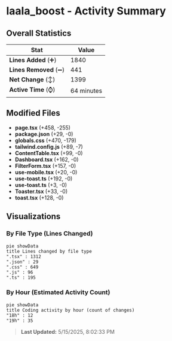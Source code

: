 # laala_boost - Activity Summary 

## Overall Statistics

| Stat                   | Value                                                             |
| ---------------------- | ----------------------------------------------------------------- |
| **Lines Added** (➕)   | 1840                                          |
| **Lines Removed** (➖) | 441                                        |
| **Net Change** (↕)    | 1399                |
| **Active Time** (⌚)   | 64 minutes |


## Modified Files
- **page.tsx** (+458, -255)
- **package.json** (+29, -0)
- **globals.css** (+470, -179)
- **tailwind.config.js** (+89, -7)
- **ContentTable.tsx** (+99, -0)
- **Dashboard.tsx** (+162, -0)
- **FilterForm.tsx** (+157, -0)
- **use-mobile.tsx** (+20, -0)
- **use-toast.ts** (+192, -0)
- **use-toast.ts** (+3, -0)
- **Toaster.tsx** (+33, -0)
- **toast.tsx** (+128, -0)

## Visualizations

### By File Type (Lines Changed)

```mermaid
pie showData
title Lines changed by file type
".tsx" : 1312
".json" : 29
".css" : 649
".js" : 96
".ts" : 195
```

### By Hour (Estimated Activity Count)

```mermaid
pie showData
title Coding activity by hour (count of changes)
"18h" : 12
"19h" : 35
```


> **Last Updated:** 5/15/2025, 8:02:33 PM